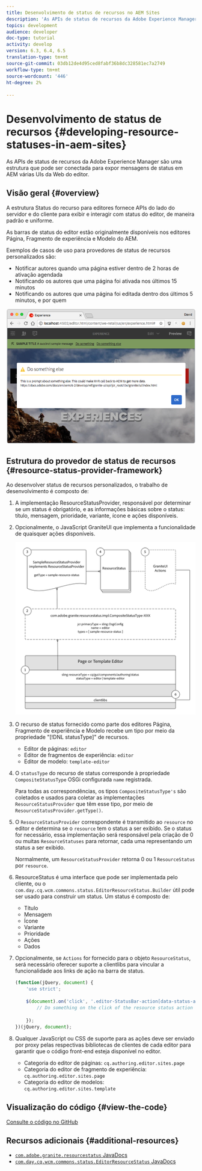 ```yaml
---
title: Desenvolvimento de status de recursos no AEM Sites
description: 'As APIs de status de recursos da Adobe Experience Manager são uma estrutura que pode ser conectada para expor mensagens de status em AEM várias UIs da Web do editor. '
topics: development
audience: developer
doc-type: tutorial
activity: develop
version: 6.3, 6.4, 6.5
translation-type: tm+mt
source-git-commit: 03db12de4d95ced8fabf36b8dc328581ec7a2749
workflow-type: tm+mt
source-wordcount: '446'
ht-degree: 2%

---
```



# Desenvolvimento de status de recursos {#developing-resource-statuses-in-aem-sites}

As APIs de status de recursos da Adobe Experience Manager são uma estrutura que pode ser conectada para expor mensagens de status em AEM várias UIs da Web do editor.

## Visão geral {#overview}

A estrutura Status do recurso para editores fornece APIs do lado do servidor e do cliente para exibir e interagir com status do editor, de maneira padrão e uniforme.

As barras de status do editor estão originalmente disponíveis nos editores Página, Fragmento de experiência e Modelo do AEM.

Exemplos de casos de uso para provedores de status de recursos personalizados são:

* Notificar autores quando uma página estiver dentro de 2 horas de ativação agendada
* Notificando os autores que uma página foi ativada nos últimos 15 minutos
* Notificando os autores que uma página foi editada dentro dos últimos 5 minutos, e por quem

![Visão geral do status do recurso do editor AEM](assets/sample-editor-resource-status-screenshot.png)

## Estrutura do provedor de status de recursos {#resource-status-provider-framework}

Ao desenvolver status de recursos personalizados, o trabalho de desenvolvimento é composto de:

1. A implementação ResourceStatusProvider, responsável por determinar se um status é obrigatório, e as informações básicas sobre o status: título, mensagem, prioridade, variante, ícone e ações disponíveis.
2. Opcionalmente, o JavaScript GraniteUI que implementa a funcionalidade de quaisquer ações disponíveis.

   ![arquitetura de status de recurso](assets/sample-editor-resource-status-application-architecture.png)

3. O recurso de status fornecido como parte dos editores Página, Fragmento de experiência e Modelo recebe um tipo por meio da propriedade &quot;[!DNL statusType]&quot; de recursos.

   * Editor de páginas: `editor`
   * Editor de fragmentos de experiência: `editor`
   * Editor de modelo: `template-editor`

4. O `statusType` do recurso de status corresponde à propriedade `CompositeStatusType` OSGi configurada `name` registrada.

   Para todas as correspondências, os tipos `CompositeStatusType's` são coletados e usados para coletar as implementações `ResourceStatusProvider` que têm esse tipo, por meio de `ResourceStatusProvider.getType()`.

5. O `ResourceStatusProvider` correspondente é transmitido ao `resource` no editor e determina se o `resource` tem o status a ser exibido. Se o status for necessário, essa implementação será responsável pela criação de 0 ou muitas `ResourceStatuses` para retornar, cada uma representando um status a ser exibido.

   Normalmente, um `ResourceStatusProvider` retorna 0 ou 1 `ResourceStatus` por `resource`.

6. ResourceStatus é uma interface que pode ser implementada pelo cliente, ou o `com.day.cq.wcm.commons.status.EditorResourceStatus.Builder` útil pode ser usado para construir um status. Um status é composto de:

   * Título
   * Mensagem
   * Ícone
   * Variante
   * Prioridade
   * Ações
   * Dados

7. Opcionalmente, se `Actions` for fornecido para o objeto `ResourceStatus`, será necessário oferecer suporte a clientlibs para vincular a funcionalidade aos links de ação na barra de status.

   ```js
   (function(jQuery, document) {
       'use strict';
   
       $(document).on('click', '.editor-StatusBar-action[data-status-action-id="do-something"]', function () {
           // Do something on the click of the resource status action
   
       });
   })(jQuery, document);
   ```

8. Qualquer JavaScript ou CSS de suporte para as ações deve ser enviado por proxy pelas respectivas bibliotecas de clientes de cada editor para garantir que o código front-end esteja disponível no editor.

   * Categoria do editor de páginas: `cq.authoring.editor.sites.page`
   * Categoria do editor de fragmento de experiência: `cq.authoring.editor.sites.page`
   * Categoria do editor de modelos: `cq.authoring.editor.sites.template`

## Visualização do código {#view-the-code}

[Consulte o código no GitHub](https://github.com/Adobe-Consulting-Services/acs-aem-samples/tree/master/bundle/src/main/java/com/adobe/acs/samples/resourcestatus/impl/SampleEditorResourceStatusProvider.java)

## Recursos adicionais {#additional-resources}

* [`com.adobe.granite.resourcestatus` JavaDocs](https://helpx.adobe.com/experience-manager/6-5/sites/developing/using/reference-materials/javadoc/com/adobe/granite/resourcestatus/package-summary.html)
* [`com.day.cq.wcm.commons.status.EditorResourceStatus` JavaDocs](https://helpx.adobe.com/experience-manager/6-5/sites/developing/using/reference-materials/javadoc/com/day/cq/wcm/commons/status/EditorResourceStatus.html)
